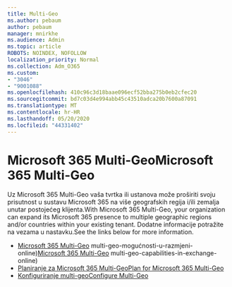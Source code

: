 ```yaml
---
title: Multi-Geo
ms.author: pebaum
author: pebaum
manager: mnirkhe
ms.audience: Admin
ms.topic: article
ROBOTS: NOINDEX, NOFOLLOW
localization_priority: Normal
ms.collection: Adm_O365
ms.custom:
- "3046"
- "9001088"
ms.openlocfilehash: 410c96c3d18baae096ecf52bba275b0eb2cfec20
ms.sourcegitcommit: bd7c03d4e994abb45c43510adca20b7600a87091
ms.translationtype: MT
ms.contentlocale: hr-HR
ms.lasthandoff: 05/20/2020
ms.locfileid: "44331402"
---
```

# <a name="microsoft-365-multi-geo"></a><span data-ttu-id="a9b71-102">Microsoft 365 Multi-Geo</span><span class="sxs-lookup"><span data-stu-id="a9b71-102">Microsoft 365 Multi-Geo</span></span>

<span data-ttu-id="a9b71-103">Uz Microsoft 365 Multi-Geo vaša tvrtka ili ustanova može proširiti svoju prisutnost u sustavu Microsoft 365 na više geografskih regija i/ili zemalja unutar postojećeg klijenta.</span><span class="sxs-lookup"><span data-stu-id="a9b71-103">With Microsoft 365 Multi-Geo, your organization can expand its Microsoft 365 presence to multiple geographic regions and/or countries within your existing tenant.</span></span> <span data-ttu-id="a9b71-104">Dodatne informacije potražite na vezama u nastavku.</span><span class="sxs-lookup"><span data-stu-id="a9b71-104">See the links below for more information.</span></span>

- <span data-ttu-id="a9b71-105">[Microsoft 365 Multi-Geo](https://docs.microsoft.com/office365/enterprise/office-365-multi-geo) multi-geo-mogućnosti-u-razmjeni-online)</span><span class="sxs-lookup"><span data-stu-id="a9b71-105">[Microsoft 365 Multi-Geo](https://docs.microsoft.com/office365/enterprise/office-365-multi-geo) multi-geo-capabilities-in-exchange-online)</span></span>
- [<span data-ttu-id="a9b71-106">Planiranje za Microsoft 365 Multi-Geo</span><span class="sxs-lookup"><span data-stu-id="a9b71-106">Plan for Microsoft 365 Multi-Geo</span></span>](https://docs.microsoft.com/office365/enterprise/plan-for-multi-geo)
- [<span data-ttu-id="a9b71-107">Konfiguriranje multi-geo</span><span class="sxs-lookup"><span data-stu-id="a9b71-107">Configure Multi-Geo</span></span>](https://docs.microsoft.com/office365/enterprise/multi-geo-tenant-configuration)
